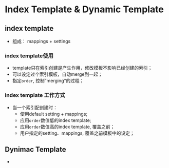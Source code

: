 # Index Template & Dynamic Template

## index template
* 组成：
    mappings + settings
    
### index template使用
* template只在索引创建是产生作用，修改模板不影响已经创建的索引；
* 可以设定过个索引模板，自动merge到一起；
* 指定`order`, 控制”merging“的过程；

### index template 工作方式
* 当一个索引配创建时：
    * 使用default setting + mappings;
    * 应用`order`数值低的index template;
    * 应用`order`数值高的index template, 覆盖之前；
    * 用户指定的setting、mappings, 覆盖之前模板中的设定；


## Dynimac Template
* 
    
